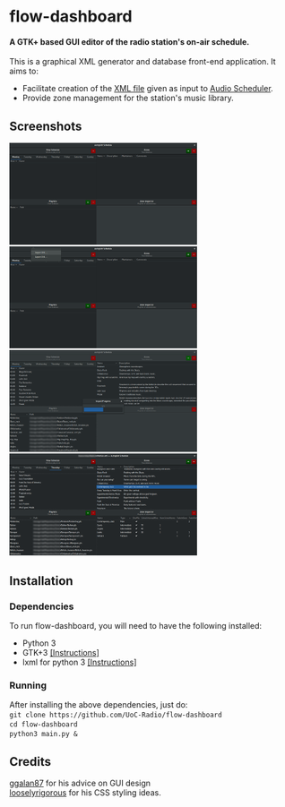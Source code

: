 # flow-dashboard
#### A GTK+ based GUI editor of the radio station's on-air schedule.

This is a graphical XML generator and database front-end application. It aims to:
* Facilitate creation of the [XML file](http://radio.uoc.gr/schedule/schedule.xml) given as input to [Audio Scheduler](https://github.com/UoC-Radio/audio-scheduler/).
* Provide zone management for the station's music library.

## Screenshots
[![Initial state](/gallery/thumbnails/initial_state_thumbnail.png?raw=true)](/gallery/initial_state.png?raw=true)
[![Menu options](/gallery/thumbnails/menu_thumbnail.png?raw=true)](/gallery/menu.png?raw=true)  
[![Import progress bar](/gallery/thumbnails/import_progress_thumbnail.png?raw=true)](/gallery/import_progress.png?raw=true)
[![After import](/gallery/thumbnails/imported_thumbnail.png?raw=true)](/gallery/imported.png?raw=true)

## Installation
### Dependencies
To run flow-dashboard, you will need to have the following installed:
* Python 3
* GTK+3 [[Instructions]](https://pygobject.readthedocs.io/en/latest/getting_started.html)
* lxml for python 3 [[Instructions]](https://lxml.de/installation.html)

### Running
After installing the above dependencies, just do:  
`git clone https://github.com/UoC-Radio/flow-dashboard`  
`cd flow-dashboard`  
`python3 main.py &`

## Credits
[ggalan87](https://github.com/ggalan87) for his advice on GUI design  
[looselyrigorous](https://github.com/looselyrigorous) for his CSS styling ideas.
